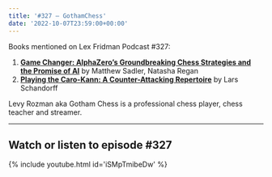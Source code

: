 ```yaml
---
title: '#327 – GothamChess'
date: '2022-10-07T23:59:00+00:00'
---
```


Books mentioned on Lex Fridman Podcast #327:

1. <b><a href="https://amzn.to/3V8va8l" target="_blank" rel="sponsored noopener noreferrer">Game Changer: AlphaZero’s Groundbreaking Chess Strategies and the Promise of AI</a></b> by Matthew Sadler, Natasha Regan
2. <b><a href="https://amzn.to/3As01F4" target="_blank" rel="sponsored noopener noreferrer">Playing the Caro-Kann: A Counter-Attacking Repertoire</a></b> by Lars Schandorff

Levy Rozman aka Gotham Chess is a professional chess player, chess teacher and streamer.

- - - - - -

## Watch or listen to episode #327

{% include youtube.html id='iSMpTmibeDw' %}